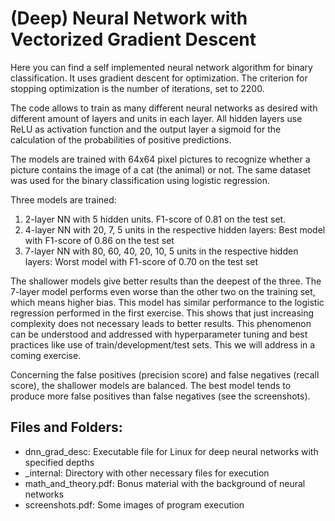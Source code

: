 # (Deep) Neural Network  with Vectorized Gradient Descent

Here you can find a self implemented neural network algorithm for binary classification. It uses gradient descent for optimization. The criterion for stopping optimization is the number of iterations, set to 2200.

The code allows to train as many different neural networks as desired with different amount of layers and units in each layer. All hidden layers use ReLU as activation function and the output layer a sigmoid for the calculation of the probabilities of positive predictions.

The models are trained with 64x64 pixel pictures to recognize whether a picture contains the image of a cat (the animal) or not. The same dataset was used for the binary classification using logistic regression.

Three models are trained:
<ol>
<li>2-layer NN with 5 hidden units. F1-score of 0.81 on the test set. </li>
<li>4-layer NN with 20, 7, 5 units in the respective hidden layers: Best model with F1-score of 0.86 on the test set</li>
<li>7-layer NN with 80, 60, 40, 20, 10, 5 units in the respective hidden layers: Worst model with F1-score of 0.70 on the test set</li>
</ol>

The shallower models give better results than the deepest of the three. The 7-layer model performs even worse than the other two on the training set, which means higher bias. This model has similar performance to the logistic regression performed in the first exercise. This shows that just increasing complexity does not necessary leads to better results. This phenomenon can be understood and addressed with hyperparameter tuning and best practices like use of train/development/test sets. This we will address in a coming exercise.

Concerning the false positives (precision score) and false negatives (recall score), the shallower models are balanced. The best model tends to produce more false positives than false negatives (see the screenshots).


 
## Files and Folders:
<ul>
<li>dnn_grad_desc: Executable file for Linux for deep neural networks with specified depths</li>
<li>_internal: Directory with other necessary files for execution</li>
<li>math_and_theory.pdf: Bonus material with the background of neural networks</li>
<li>screenshots.pdf: Some images of program execution</li>
</ul>
